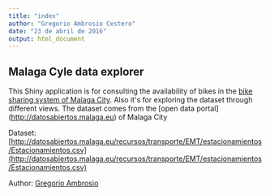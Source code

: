 ```yaml
---
title: "index"
author: "Gregorio Ambrosio Cestero"
date: "23 de abril de 2016"
output: html_document
---
```


## Malaga Cyle data explorer

This Shiny application is for consulting the availability of bikes in the [bike sharing system of Malaga City](http://malagabici.malaga.eu/webpublica/index.html). Also it's for exploring the dataset through different views.
The dataset comes from the [open data portal] (http://datosabiertos.malaga.eu) of Malaga City

Dataset: [http://datosabiertos.malaga.eu/recursos/transporte/EMT/estacionamientos/Estacionamientos.csv](http://datosabiertos.malaga.eu/recursos/transporte/EMT/estacionamientos/Estacionamientos.csv)


Author: [Gregorio Ambrosio](http://www.gregorioambrosio.com)

